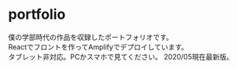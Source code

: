 # portfolio

僕の学部時代の作品を収録したポートフォリオです。  
Reactでフロントを作ってAmplifyでデプロイしています。  
タブレット非対応。PCかスマホで見てください。
2020/05現在最新版。
